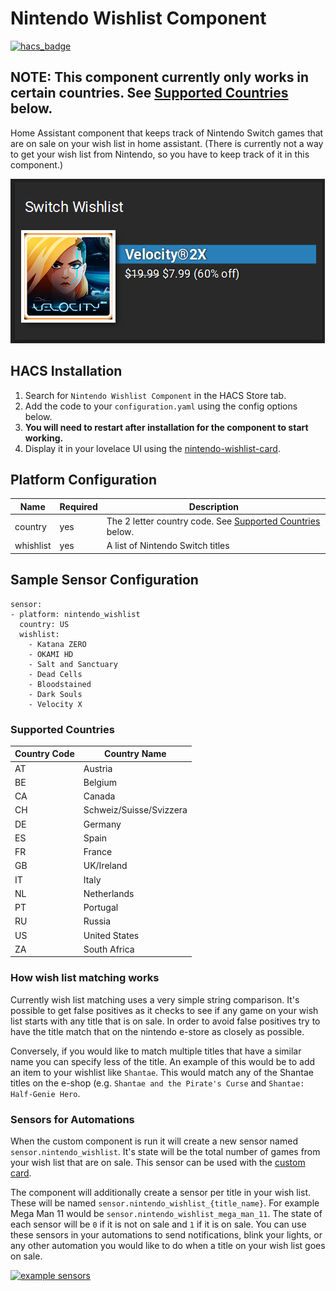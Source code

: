 # Nintendo Wishlist Component

[![hacs_badge](https://img.shields.io/badge/HACS-Default-orange.svg)](https://github.com/custom-components/hacs)

## NOTE: This component currently only works in certain countries.  See [Supported Countries](#supported-countries) below.

Home Assistant component that keeps track of Nintendo Switch games that are on
sale on your wish list in home assistant. (There is currently not a way to get your
wish list from Nintendo, so you have to keep track of it in this component.)

[![nitendo wishlist card](https://raw.githubusercontent.com/custom-cards/nintendo-wishlist-card/master/cover-art.png)](https://raw.githubusercontent.com/custom-cards/nintendo-wishlist-card/master/cover-art.png)

## HACS Installation

1. Search for `Nintendo Wishlist Component` in the HACS Store tab.
2. Add the code to your `configuration.yaml` using the config options below.
3. **You will need to restart after installation for the component to start working.**
4. Display it in your lovelace UI using the [nintendo-wishlist-card](https://github.com/custom-cards/nintendo-wishlist-card).

## Platform Configuration

|Name|Required|Description|
|-|-|-|
|country|yes|The 2 letter country code.  See [Supported Countries](#supported-countries) below.|
|whishlist|yes|A list of Nintendo Switch titles|

## Sample Sensor Configuration

    sensor:
    - platform: nintendo_wishlist
      country: US
      wishlist:
        - Katana ZERO
        - OKAMI HD
        - Salt and Sanctuary
        - Dead Cells
        - Bloodstained
        - Dark Souls
        - Velocity X

### Supported Countries

|Country Code|Country Name|
|-|-|
|AT|Austria|
|BE|Belgium|
|CA|Canada|
|CH|Schweiz/Suisse/Svizzera|
|DE|Germany|
|ES|Spain|
|FR|France|
|GB|UK/Ireland|
|IT|Italy|
|NL|Netherlands|
|PT|Portugal|
|RU|Russia|
|US|United States|
|ZA|South Africa|


### How wish list matching works

Currently wish list matching uses a very simple string comparison.  It's
possible to get false positives as it checks to see if any game on your wish
list starts with any title that is on sale.  In order to avoid false positives
try to have the title match that on the nintendo e-store as closely as possible.

Conversely, if you would like to match multiple titles that have a similar name
you can specify less of the title.  An example of this would be to add an item
to your wishlist like `Shantae`.  This would match any of the Shantae titles on
the e-shop (e.g. `Shantae and the Pirate's Curse` and `Shantae: Half-Genie Hero`.

### Sensors for Automations

When the custom component is run it will create a new sensor named `sensor.nintendo_wishlist`.
It's state will be the total number of games from your wish list that are on sale.
This sensor can be used with the [custom card](https://github.com/custom-cards/nintendo-wishlist-card).

The component will additionally create a sensor per title in your wish list.  These
will be named `sensor.nintendo_wishlist_{title_name}`.  For example Mega Man 11
would be `sensor.nintendo_wishlist_mega_man_11`.  The state of each sensor will
be `0` if it is not on sale and `1` if it is on sale.  You can use these sensors
in your automations to send notifications, blink your lights, or any other
automation you would like to do when a title on your wish list goes on sale.

[![example sensors](https://raw.githubusercontent.com/custom-components/sensor.nintendo_wishlist/sensors.png)](https://raw.githubusercontent.com/custom-components/sensor.nintendo_wishlist/sensors.png)
